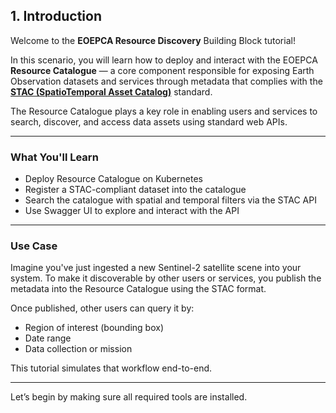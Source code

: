 
## 1. Introduction

Welcome to the **EOEPCA Resource Discovery** Building Block tutorial!

In this scenario, you will learn how to deploy and interact with the EOEPCA **Resource Catalogue** — a core component responsible for exposing Earth Observation datasets and services through metadata that complies with the **[STAC (SpatioTemporal Asset Catalog)](https://stacspec.org/en)** standard.

The Resource Catalogue plays a key role in enabling users and services to search, discover, and access data assets using standard web APIs.

---

### What You'll Learn

- Deploy Resource Catalogue on Kubernetes
- Register a STAC-compliant dataset into the catalogue
- Search the catalogue with spatial and temporal filters via the STAC API
- Use Swagger UI to explore and interact with the API

---

### Use Case

Imagine you've just ingested a new Sentinel-2 satellite scene into your system. To make it discoverable by other users or services, you publish the metadata into the Resource Catalogue using the STAC format.

Once published, other users can query it by:
- Region of interest (bounding box)
- Date range
- Data collection or mission

This tutorial simulates that workflow end-to-end.

---

Let’s begin by making sure all required tools are installed.
